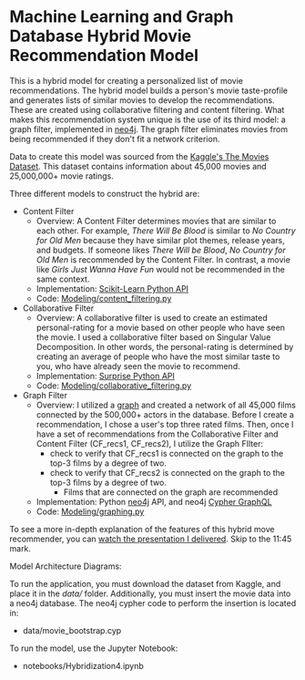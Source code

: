 # Machine Learning and Graph Database Hybrid Movie Recommendation Model 

This is a hybrid model for creating a personalized list of movie recommendations. The hybrid model builds a person's movie taste-profile and generates lists of similar movies to develop the recommendations. These are created using collaborative filtering and content filtering. What makes this recommendation system unique is the use of its third model: a graph filter, implemented in [neo4j](https://neo4j.com/). The graph filter eliminates movies from being recommended if they don't fit a network criterion. 

Data to create this model was sourced from the [Kaggle's The Movies Dataset](https://www.kaggle.com/rounakbanik/the-movies-dataset). This dataset contains information about 45,000 movies and 25,000,000+ movie ratings.

Three different models to construct the hybrid are:

- Content Filter
  - Overview: A Content Filter determines movies that are similar to each other. For example, *There Will Be Blood* is similar to *No Country for Old Men* because they have similar plot themes, release years, and budgets. If someone likes *There Will be Blood*, *No Country for Old Men* is recommended by the Content Filter. In contrast, a movie like *Girls Just Wanna Have Fun* would not be recommended in the same context. 
  - Implementation: [Scikit-Learn Python API](https://scikit-learn.org/stable/)
  - Code: [Modeling/content_filtering.py](https://github.com/ChicagoDev/MovieRecommender_AI/blob/master/Modeling/content_filtering.py)
- Collaborative Filter
  - Overview: A collaborative filter is used to create an estimated personal-rating for a movie based on other people who have seen the movie. I used a collaborative filter based on Singular Value Decomposition. In other words, the personal-rating is determined by creating an average of people who have the most similar taste to you, who have already seen the movie to recommend.  
  - Implementation: [Surprise Python API](http://surpriselib.com/)
  - Code: [Modeling/collaborative_filtering.py](https://github.com/ChicagoDev/MovieRecommender_AI/blob/master/Modeling/collaborative_filtering.py)
- Graph Filter
  - Overview: I utilized a [graph](https://en.wikipedia.org/wiki/Graph_(abstract_data_type)) and created a network of all 45,000 films connected by the 500,000+ actors in the database. Before I create a recommendation, I chose a user's top three rated films. Then, once I have a set of recommendations from the Collaborative Filter and Content Filter (CF_recs1, CF_recs2), I utilize the Graph FIlter: 
    - check to verify that CF_recs1 is connected on the graph to the top-3 films by a degree of two. 
    - check to verify that CF_recs2 is connected on the graph to the top-3 films by a degree of two. 
      - Films that are connected on the graph are recommended
  - Implementation: Python [neo4j]([https://neo4j.com](https://neo4j.com/)) API, and neo4j [Cypher GraphQL](https://neo4j.com/developer/cypher-query-language/)
  - Code: [Modeling/graphing.py](https://github.com/ChicagoDev/MovieRecommender_AI/blob/master/Modeling/graphing.py)

To see a more in-depth explanation of the features of this hybrid move recommender, you can [watch the presentation I delivered](https://livestream.com/metis/events/8591480). Skip to the 11:45 mark.

Model Architecture Diagrams:

<blockquote class="imgur-embed-pub" lang="en" data-id="VpVO3Ju" data-context="false"><a href="//imgur.com/VpVO3Ju"></a></blockquote><script async src="//s.imgur.com/min/embed.js" charset="utf-8"></script>

To run the application, you must download the dataset from Kaggle, and place it in the *data/* folder. Additionally, 
you must insert the movie data into a neo4j database. The neo4j cypher code to 
perform the insertion is located in:

- data/movie_bootstrap.cyp 

To run the model, use the Jupyter Notebook:

- notebooks/Hybridization4.ipynb
